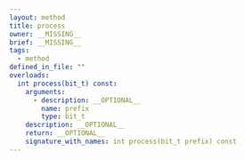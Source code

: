 ```yaml
---
layout: method
title: process
owner: __MISSING__
brief: __MISSING__
tags:
  - method
defined_in_file: ""
overloads:
  int process(bit_t) const:
    arguments:
      - description: __OPTIONAL__
        name: prefix
        type: bit_t
    description: __OPTIONAL__
    return: __OPTIONAL__
    signature_with_names: int process(bit_t prefix) const
---
```

